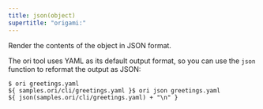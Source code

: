 ```yaml
---
title: json(object)
supertitle: "origami:"
---
```


Render the contents of the object in JSON format.

The ori tool uses YAML as its default output format, so you can use the `json` function to reformat the output as JSON:

```console assert: true, path: files
$ ori greetings.yaml
${ samples.ori/cli/greetings.yaml }$ ori json greetings.yaml
${ json(samples.ori/cli/greetings.yaml) + "\n" }
```
